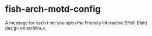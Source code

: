 # fish-arch-motd-config
A message for each time you open the Friendly Interactive SHell (fish) design on archlinux.
